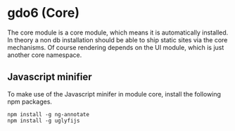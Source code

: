 # gdo6 (Core)

The core module is a core module, which means it is automatically installed.
In theory a non db installation should be able to ship static sites via the core mechanisms.
Of course rendering depends on the UI module, which is just another core namespace.

## Javascript minifier

To make use of the Javascript minifer in module core, install the following npm packages.

    npm install -g ng-annotate
    npm install -g uglyfijs
